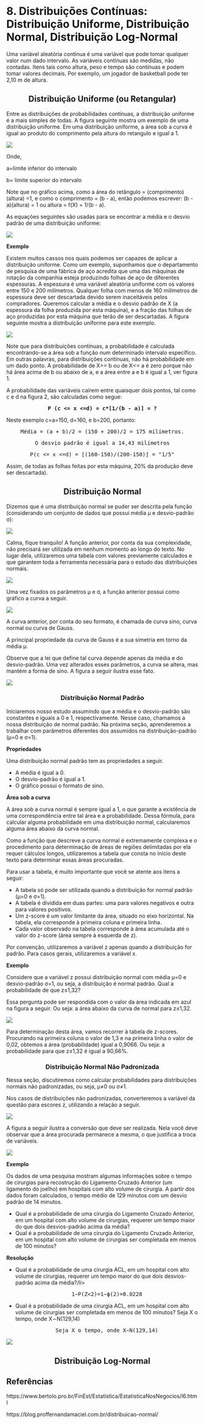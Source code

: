 <h1>8. Distribuições Contínuas: Distribuição Uniforme, Distribuição Normal, Distribuição Log-Normal</h1>
<p>Uma variável aleatória contínua é uma variável que pode tomar qualquer valor num dado intervalo. As variáveis contínuas são medidas, não contadas. Itens tais como altura, peso e tempo são contínuas e podem tomar valores decimais. Por exemplo, um jogador de basketball pode ter 2,10 m de altura.</p>
<h2 align="center">Distribuição Uniforme (ou Retangular)</h2>
<p>Entre as distribuições de probabilidades contínuas, a distribuição uniforme é a mais simples de todas. A figura seguinte mostra um exemplo de uma distribuição uniforme. Em uma distribuição uniforme, a área sob a curva é igual ao produto do comprimento pela altura do retangulo e igual a 1.</p>
<img src="Distribuicao-Uniforme.jpg">
<p>Onde,</p>
<p>a=limite inferior do intervalo</p>
<p>b= limite superior do intervalo</p>
<p>Note que no gráfico acima, como a área do retângulo = (comprimento)(altura) =1, e como o comprimento = (b - a), então podemos escrever: (b - a)(altura) = 1 ou altura = f(X) = 1/(b - a).</p>
<p>As equações seguintes são usadas para se encontrar a média e o desvio padrão de uma distribuição uniforme:</p>
<img src="Formulas-Uniforme.jpg">
<p><b>Exemplo</b></p>
<p>Existem muitos cassos nos quais podemos ser capazes de aplicar a distribuição uniforme. Como um exemplo, suponhamos que o departamento de pesquisa de uma fábrica de aço acredita que uma das máquinas de rotação da companhia esteja produzindo folhas de aço de diferentes espessuras. A espessura é uma variável aleatória uniforme com os valores entre 150 e 200 milímetros. Qualquer folha com menos de 160 milímetros de espessura deve ser descartada devido serem inaceitáveis pelos compradores. Queremos calcular a média e o desvio padrão de X (a espessura da folha produzida por esta máquina), e a fração das folhas de aço produzidas por esta máquina que terão de ser descartadas. A figura seguinte mostra a distribuição uniforme para este exemplo.</p>
<img src="Exemplo1.jpg">
<p>Note que para distribuições contínuas, a probabilidade é calculada encontrando-se a área sob a função num determinado intervalo específico. Em outras palavras, para distribuições contínuas, não há probabilidade em um dado ponto. A probabilidade de X>= b ou de X<= a é zero porque não há área acima de b ou abaixo de a, e a área entre a e b é igual a 1, ver figura 1.</p>
<p>A probabilidade das variáveis caírem entre quaisquer dois pontos, tal como c e d na figura 2, são calculadas como segue:</p>
<pre align="center"><b>P (c <= x <=d) = c*[1/(b - a)] = ?</b></pre>
<p>Neste exemplo c=a=150, d=160, e b=200, portanto:</p>
<pre align="center">Média = (a + b)/2 = (150 + 200)/2 = 175 milímetros.</pre>
<pre align="center">O desvio padrão é igual a 14,43 milímetros</pre>
<pre align="center">P(c <= x <=d) = [(160-150)/(200-150)] = "1/5"</pre>
<p>Assim, de todas as folhas feitas por esta máquina, 20% da produção deve ser descartada).</p>
<h2 align="center">Distribuição Normal</h2>
<p>Dizemos que é uma distribuição normal se puder ser descrita pela função (considerando um conjunto de dados que possui média μ e desvio-padrão σ):</p>
<img src="Formula-Normal.jpeg">
<p>Calma, fique tranquilo! A função anterior, por conta da sua complexidade, não precisará ser utilizada em nenhum momento ao longo do texto. No lugar dela, utilizaremos uma tabela com valores previamente calculados e que garantem toda a ferramenta necessária para o estudo das distribuições normais.</p>
<img src="Tabela-Normal.jpeg">
<p>Uma vez fixados os parâmetros μ e σ, a função anterior possui como gráfico a curva a seguir.</p>
<img src="Normal-de-Gauss.jpeg">
<p>A curva anterior, por conta do seu formato, é chamada de curva sino, curva normal ou curva de Gauss.</p>
<p>A principal propriedade da curva de Gauss é a sua simetria em torno da média μ.</p>
<p>Observe que a lei que define tal curva depende apenas da média e do desvio-padrão. Uma vez alterados esses parâmetros, a curva se altera, mas mantém a forma de sino. A figura a seguir ilustra esse fato.</p>
<img src="Influencia-dos-Parametros-Normal.jpeg">
<h3 align="center">Distribuição Normal Padrão</h3>
<p>Iniciaremos nosso estudo assumindo que a média e o desvio-padrão são constantes e iguais a 0 e 1, respectivamente. Nesse caso, chamamos a nossa distribuição de normal padrão. Na próxima seção, aprenderemos a trabalhar com parâmetros diferentes dos assumidos na distribuição-padrão (μ=0 e σ=1).</p>
<p><b>Propriedades</b></p>
<p>Uma distribuição normal padrão tem as propriedades a seguir.</p>
<ul>
  <li>A média é igual a 0.</li>
  <li>O desvio-padrão é igual a 1.</li>
  <li>O gráfico possui o formato de sino.</li>
</ul>
<p><b>Área sob a curva</b></p>
<p>A área sob a curva normal é sempre igual a 1, o que garante a existência de uma correspondência entre tal área e a probabilidade. Dessa fórmula, para calcular alguma probabilidade em uma distribuição normal, calcularemos alguma área abaixo da curva normal.</p>
<p>Como a função que descreve a curva normal é extremamente complexa e o procedimento para determinação de áreas de regiões delimitadas por ela requer cálculos longos, utilizaremos a tabela que consta no início deste texto para determinar essas áreas procuradas.</p>
<p>Para usar a tabela, é muito importante que você se atente aos itens a seguir:</p>
<ul>
  <li>A tabela só pode ser utilizada quando a distribuição for normal padrão (μ=0 e σ=1).</li>
  <li>A tabela é dividida em duas partes: uma para valores negativos e outra para valores positivos.</li>
  <li>Um z-score é um valor limitante da área, situado no eixo horizontal. Na tabela, ela corresponde à primeira coluna e primeira linha.</li>
  <li>Cada valor observado na tabela corresponde à área acumulada até o valor do z-score (área sempre à esquerda de z).</li>
</ul>
<p>Por convenção, utilizaremos a variável z apenas quando a distribuição for padrão. Para casos gerais, utilizaremos a variável x.</p>
<p><b>Exemplo</b></p>
<p>Considere que a variável z possui distribuição normal com média μ=0 e desvio-padrão σ=1, ou seja, a distribuição é normal padrão. Qual a probabilidade de que z≤1,32?</p>
<p>Essa pergunta pode ser respondida com o valor da área indicada em azul na figura a seguir. Ou seja: a área abaixo da curva de normal para z≤1,32.</p>
<img src="Probabilidade-132.jpeg">
<p>Para determinação desta área, vamos recorrer à tabela de z-scores. Procurando na primeira coluna o valor de 1,3 e na primeira linha o valor de 0,02, obtemos a área (probabilidade) igual a 0,9066. Ou seja: a probabilidade para que z≤1,32 é igual a 90,66%.</p>
<h3 align="center">Distribuição Normal Não Padronizada</h3>
<p>Nessa seção, discutiremos como calcular probabilidades para distribuições normais não padronizadas, ou seja, μ≠0 ou σ≠1.</p>
<p>Nos casos de distribuições não padronizadas, converteremos a variável da questão para escores z, utilizando a relação a seguir.</p>
<img src="Formula-Normal-Nao-Padronizada.jpeg">
<p>A figura a seguir ilustra a conversão que deve ser realizada. Nela você deve observar que a área procurada permanece a mesma, o que justifica a troca de variáveis.</p>
<img src="X-Para-Z.jpeg">
<p><b>Exemplo</b></p>
<p>Os dados de uma pesquisa mostram algumas informações sobre o tempo de cirurgias para recostrução do Ligamento Cruzado Anterior (um ligamento do joelho) em hospitais com alto volume de cirurgia. A partir dos dados foram calculados, o tempo médio de 129 minutos com um desvio padrão de 14 minutos.</p>
<ul>
  <li>Qual é a probabilidade de uma cirurgia do Ligamento Cruzado Anterior, em um hospital com alto volume de cirurgias, requerer um tempo maior do que dois desvios-padrão acima da média?</li>
  <li>Qual é a probabilidade de uma cirurgia do Ligamento Cruzado Anterior, em um hospital com alto volume de cirurgias ser completada em menos de 100 minutos?</li>
</ul>
<p><b>Resolução</b></p>
<ul>
  <li>Qual é a probabilidade de uma cirurgia ACL, em um hospital com alto volume de cirurgias, requerer um tempo maior do que dois desvios-padrão acima da média?/li>
  <pre align="center">1−P(Z<2)=1−ϕ(2)=0.0228</pre>
  <li>Qual é a probabilidade de uma cirurgia ACL, em um hospital com alto volume de cirurgias ser completada em menos de 100 minutos? Seja X o tempo, onde X∼N(129,14)</li>
  <pre align="center">Seja X o tempo, onde X∼N(129,14)</pre>
</ul>
<img src="Exemplo2.jpeg">
<h2 align="center">Distribuição Log-Normal</h2>

<h2>Referências</h2>
<p>https://www.bertolo.pro.br/FinEst/Estatistica/EstatisticaNosNegocios/l6.html</p>
<p>https://blog.proffernandamaciel.com.br/distribuicao-normal/</p>
<p></p>
